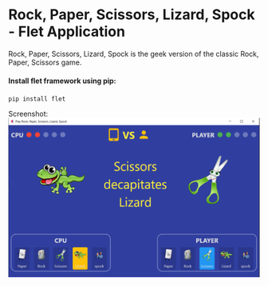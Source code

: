 # Rock, Paper, Scissors, Lizard, Spock - Flet Application

Rock, Paper, Scissors, Lizard, Spock is the geek version of the classic Rock, Paper, Scissors game.

#### Install flet framework using pip:

<code>pip install flet</code>


Screenshot:
![screenshot](Screenshot.png)
